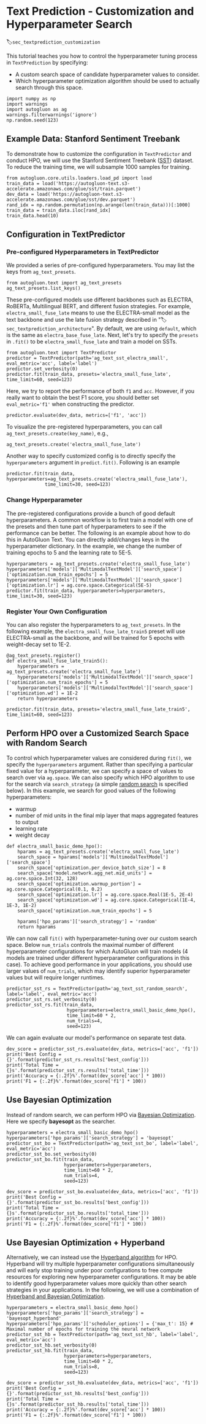 # Text Prediction - Customization and Hyperparameter Search
:label:`sec_textprediction_customization`

This tutorial teaches you how to control the hyperparameter tuning process in `TextPrediction` by specifying:

- A custom search space of candidate hyperparameter values to consider.
- Which hyperparameter optimization algorithm should be used to actually search through this space.


```{.python .input}
import numpy as np
import warnings
import autogluon as ag
warnings.filterwarnings('ignore')
np.random.seed(123)
```

## Example Data: Stanford Sentiment Treebank

To demonstrate how to customize the configuration in `TextPredictor` and conduct HPO, we will use the Stanford Sentiment Treebank ([SST](https://nlp.stanford.edu/sentiment/)) dataset. To reduce the training time, we will subsample 1000 samples for training.


```{.python .input}
from autogluon.core.utils.loaders.load_pd import load
train_data = load('https://autogluon-text.s3-accelerate.amazonaws.com/glue/sst/train.parquet')
dev_data = load('https://autogluon-text.s3-accelerate.amazonaws.com/glue/sst/dev.parquet')
rand_idx = np.random.permutation(np.arange(len(train_data)))[:1000]
train_data = train_data.iloc[rand_idx]
train_data.head(10)
```

## Configuration in TextPredictor

### Pre-configured Hyperparameters in TextPredictor

We provided a series of pre-configured hyperparameters. You may list the keys from `ag_text_presets`.


```{.python .input}
from autogluon.text import ag_text_presets
ag_text_presets.list_keys()
```

These pre-configured models use different backbones such as ELECTRA, RoBERTa, Multilingual BERT, and different fusion strategies. For example, `electra_small_fuse_late` means to use the ELECTRA-small model as the text backbone and use the late fusion strategy described in ":label:`sec_textprediction_architecture`". By default, we are using `default`, which is the same as `electra_base_fuse_late`. Next, let's try to specify the `presets` in `.fit()` to be `electra_small_fuse_late` and train a model on SSTs.


```{.python .input}
from autogluon.text import TextPredictor
predictor = TextPredictor(path='ag_text_sst_electra_small', eval_metric='acc', label='label')
predictor.set_verbosity(0)
predictor.fit(train_data, presets='electra_small_fuse_late', time_limit=60, seed=123)
```

Here, we try to report the performance of both `f1` and `acc`. However, if you really want to obtain the best F1 score, you should better set 
`eval_metric='f1'` when constructing the predictor.

```{.python .input}
predictor.evaluate(dev_data, metrics=['f1', 'acc'])
```

To visualize the pre-registered hyperparameters, you can call `ag_text_presets.create(key_name)`, e.g.,


```{.python .input}
ag_text_presets.create('electra_small_fuse_late')
```

Another way to specify customized config is to directly specify the `hyperparameters` argument in `predict.fit()`. Following is an example


```{.python .input}
predictor.fit(train_data, hyperparameters=ag_text_presets.create('electra_small_fuse_late'),
              time_limit=30, seed=123)
```

### Change Hyperparameter

The pre-registered configurations provide a bunch of good default hyperparameters. 
A common workflow is to first train a model with one of the presets and then tune part of hyperparameters to see if the performance can be better. The following is an example about how to do this in AutoGluon Text. 
You can directly add/changes keys in the hyperparameter dictionary. 
In the example, we change the number of training epochs to 5 and the learning rate to 5E-5.


```{.python .input}
hyperparameters = ag_text_presets.create('electra_small_fuse_late')
hyperparameters['models']['MultimodalTextModel']['search_space']['optimization.num_train_epochs'] = 5
hyperparameters['models']['MultimodalTextModel']['search_space']['optimization.lr'] = ag.core.space.Categorical(5E-5)
predictor.fit(train_data, hyperparameters=hyperparameters, time_limit=30, seed=123)
```

### Register Your Own Configuration

You can also register the hyperparameters to `ag_text_presets`. In the following example, 
the `electra_small_fuse_late_train5` preset will use ELECTRA-small as the backbone, 
and will be trained for 5 epochs with weight-decay set to 1E-2. 


```{.python .input}
@ag_text_presets.register()
def electra_small_fuse_late_train5():
    hyperparameters = ag_text_presets.create('electra_small_fuse_late')
    hyperparameters['models']['MultimodalTextModel']['search_space']['optimization.num_train_epochs'] = 5
    hyperparameters['models']['MultimodalTextModel']['search_space']['optimization.wd'] = 1E-2
    return hyperparameters

predictor.fit(train_data, presets='electra_small_fuse_late_train5', time_limit=60, seed=123)
```

## Perform HPO over a Customized Search Space with Random Search

To control which hyperparameter values are considered during `fit()`, we specify the `hyperparameters` argument.
Rather than specifying a particular fixed value for a hyperparameter, we can specify a space of values to search over via `ag.space`.
We can also specify which HPO algorithm to use for the search via `search_strategy` (a simple [random search](https://www.jmlr.org/papers/volume13/bergstra12a/bergstra12a.pdf) is specified below).
In this example, we search for good values of the following hyperparameters:

- warmup
- number of mid units in the final mlp layer that maps aggregated features to output
- learning rate
- weight decay


```{.python .input}
def electra_small_basic_demo_hpo():
    hparams = ag_text_presets.create('electra_small_fuse_late')
    search_space = hparams['models']['MultimodalTextModel']['search_space']
    search_space['optimization.per_device_batch_size'] = 8
    search_space['model.network.agg_net.mid_units'] = ag.core.space.Int(32, 128)
    search_space['optimization.warmup_portion'] = ag.core.space.Categorical(0.1, 0.2)
    search_space['optimization.lr'] = ag.core.space.Real(1E-5, 2E-4)
    search_space['optimization.wd'] = ag.core.space.Categorical(1E-4, 1E-3, 1E-2)
    search_space['optimization.num_train_epochs'] = 5

    hparams['hpo_params']['search_strategy'] = 'random'
    return hparams
```

We can now call `fit()` with hyperparameter-tuning over our custom search space. 
Below `num_trials` controls the maximal number of different hyperparameter configurations for which AutoGluon will train models (4 models are trained under different hyperparameter configurations in this case). To achieve good performance in your applications, you should use larger values of `num_trials`, which may identify superior hyperparameter values but will require longer runtimes.


```{.python .input}
predictor_sst_rs = TextPredictor(path='ag_text_sst_random_search', label='label', eval_metric='acc')
predictor_sst_rs.set_verbosity(0)
predictor_sst_rs.fit(train_data,
                      hyperparameters=electra_small_basic_demo_hpo(),
                      time_limit=60 * 2,
                      num_trials=4,
                      seed=123)
```

We can again evaluate our model's performance on separate test data.


```{.python .input}
dev_score = predictor_sst_rs.evaluate(dev_data, metrics=['acc', 'f1'])
print('Best Config = {}'.format(predictor_sst_rs.results['best_config']))
print('Total Time = {}s'.format(predictor_sst_rs.results['total_time']))
print('Accuracy = {:.2f}%'.format(dev_score['acc'] * 100))
print('F1 = {:.2f}%'.format(dev_score['f1'] * 100))
```

## Use Bayesian Optimization

Instead of random search, we can perform HPO via [Bayesian Optimization](https://distill.pub/2020/bayesian-optimization/).
Here we specify **bayesopt** as the searcher.


```{.python .input}
hyperparameters = electra_small_basic_demo_hpo()
hyperparameters['hpo_params']['search_strategy'] = 'bayesopt'
predictor_sst_bo = TextPredictor(path='ag_text_sst_bo', label='label', eval_metric='acc')
predictor_sst_bo.set_verbosity(0)
predictor_sst_bo.fit(train_data,
                     hyperparameters=hyperparameters,
                     time_limit=60 * 2,
                     num_trials=4,
                     seed=123)
```


```{.python .input}
dev_score = predictor_sst_bo.evaluate(dev_data, metrics=['acc', 'f1'])
print('Best Config = {}'.format(predictor_sst_bo.results['best_config']))
print('Total Time = {}s'.format(predictor_sst_bo.results['total_time']))
print('Accuracy = {:.2f}%'.format(dev_score['acc'] * 100))
print('F1 = {:.2f}%'.format(dev_score['f1'] * 100))
```

## Use Bayesian Optimization + Hyperband

Alternatively, we can instead use the [Hyperband algorithm](https://arxiv.org/pdf/1603.06560.pdf) for HPO.
Hyperband will try multiple hyperparameter configurations simultaneously and will early stop training under poor configurations to free compute resources for exploring new hyperparameter configurations. It may be able to identify good hyperparameter values more quickly than other search strategies in your applications. In the following, we will use a combination of [Hyperband and Bayesian Optimization](https://arxiv.org/abs/2003.10865).


```{.python .input}
hyperparameters = electra_small_basic_demo_hpo()
hyperparameters['hpo_params']['search_strategy'] = 'bayesopt_hyperband'
hyperparameters['hpo_params']['scheduler_options'] = {'max_t': 15} # Maximal number of epochs for training the neural network
predictor_sst_hb = TextPredictor(path='ag_text_sst_hb', label='label', eval_metric='acc')
predictor_sst_hb.set_verbosity(0)
predictor_sst_hb.fit(train_data,
                     hyperparameters=hyperparameters,
                     time_limit=60 * 2,
                     num_trials=8,
                     seed=123)
```


```{.python .input}
dev_score = predictor_sst_hb.evaluate(dev_data, metrics=['acc', 'f1'])
print('Best Config = {}'.format(predictor_sst_hb.results['best_config']))
print('Total Time = {}s'.format(predictor_sst_hb.results['total_time']))
print('Accuracy = {:.2f}%'.format(dev_score['acc'] * 100))
print('F1 = {:.2f}%'.format(dev_score['f1'] * 100))
```

